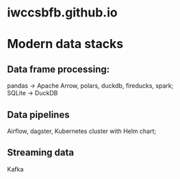 # iwccsbfb.github.io

# Modern data stacks
## Data frame processing: 
pandas -> Apache Arrow, polars, duckdb, fireducks, spark;\
SQLite -> DuckDB

## Data pipelines
Airflow, dagster, Kubernetes cluster with Helm chart;

## Streaming data 
Kafka

